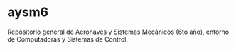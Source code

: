 # aysm6
Repositorio general de Aeronaves y Sistemas Mecánicos (6to año), entorno de Computadoras y Sistemas de Control.
